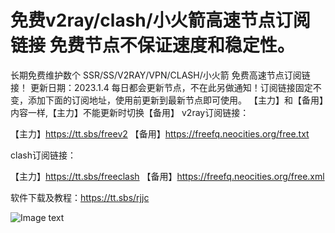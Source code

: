 # 免费v2ray/clash/小火箭高速节点订阅链接 免费节点不保证速度和稳定性。
长期免费维护数个 SSR/SS/V2RAY/VPN/CLASH/小火箭 免费高速节点订阅链接！
更新日期：2023.1.4 每日都会更新节点，不在此另做通知！订阅链接固定不变，添加下面的订阅地址，使用前更新到最新节点即可使用。
【主力】和【备用】内容一样,【主力】不能更新时切换【备用】
v2ray订阅链接：

【主力】https://tt.sbs/freev2
【备用】https://freefq.neocities.org/free.txt

clash订阅链接：

【主力】https://tt.sbs/freeclash
【备用】https://freefq.neocities.org/free.xml 


软件下载及教程：https://tt.sbs/rjjc

![Image text](https://freefq.neocities.org/tt.png)


